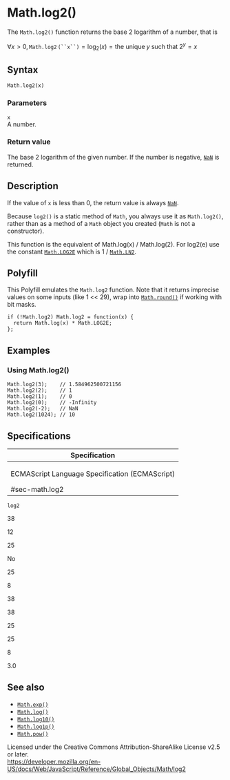 Math.log2()
===========

The `Math.log2()` function returns the base 2 logarithm of a number, that is

∀*x* &gt; 0, `Math.log2` ``` (``x``) ``` = log<sub>2</sub>(*x*) = the unique *y* such that 2<sup>*y*</sup> = *x*

Syntax
------

    Math.log2(x)

### Parameters

`x`  
A number.

### Return value

The base 2 logarithm of the given number. If the number is negative, [`NaN`](../nan) is returned.

Description
-----------

If the value of `x` is less than 0, the return value is always [`NaN`](../nan).

Because `log2()` is a static method of `Math`, you always use it as `Math.log2()`, rather than as a method of a `Math` object you created (`Math` is not a constructor).

This function is the equivalent of Math.log(x) / Math.log(2). For log2(e) use the constant [`Math.LOG2E`](log2e) which is 1 / [`Math.LN2`](ln2).

Polyfill
--------

This Polyfill emulates the `Math.log2` function. Note that it returns imprecise values on some inputs (like 1 &lt;&lt; 29), wrap into [`Math.round()`](round) if working with bit masks.

    if (!Math.log2) Math.log2 = function(x) {
      return Math.log(x) * Math.LOG2E;
    };

Examples
--------

### Using Math.log2()

    Math.log2(3);    // 1.584962500721156
    Math.log2(2);    // 1
    Math.log2(1);    // 0
    Math.log2(0);    // -Infinity
    Math.log2(-2);   // NaN
    Math.log2(1024); // 10

Specifications
--------------

<table><colgroup><col style="width: 100%" /></colgroup><thead><tr class="header"><th>Specification</th></tr></thead><tbody><tr class="odd"><td><p>ECMAScript Language Specification (ECMAScript)<br />
</p><span class="small">#sec-math.log2</span></td></tr></tbody></table>

`log2`

38

12

25

No

25

8

38

38

25

25

8

3.0

See also
--------

-   [`Math.exp()`](exp)
-   [`Math.log()`](log)
-   [`Math.log10()`](log10)
-   [`Math.log1p()`](log1p)
-   [`Math.pow()`](pow)

Licensed under the Creative Commons Attribution-ShareAlike License v2.5 or later.  
<a href="https://developer.mozilla.org/en-US/docs/Web/JavaScript/Reference/Global_Objects/Math/log2" class="_attribution-link">https://developer.mozilla.org/en-US/docs/Web/JavaScript/Reference/Global_Objects/Math/log2</a>
